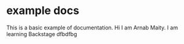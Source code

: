# example docs

This is a basic example of documentation. Hi I am Arnab Maity. I am learning Backstage dfbdfbg